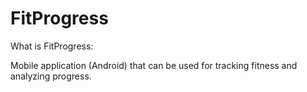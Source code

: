 # FitProgress

What is FitProgress:

Mobile application (Android) that can be used for tracking fitness and analyzing progress.


